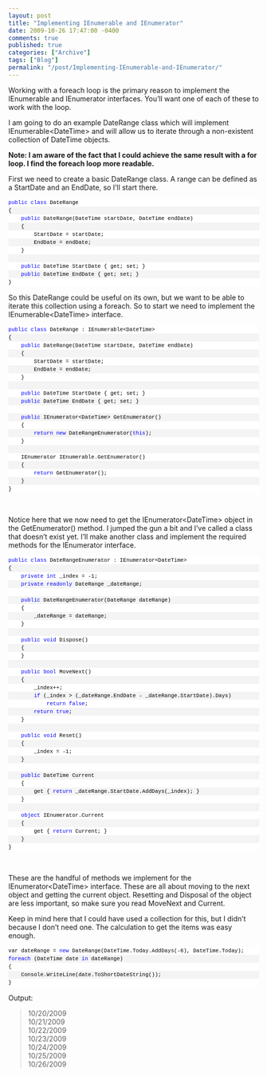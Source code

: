 ```yaml
---
layout: post
title: "Implementing IEnumerable and IEnumerator"
date: 2009-10-26 17:47:00 -0400
comments: true
published: true
categories: ["Archive"]
tags: ["Blog"]
permalink: "/post/Implementing-IEnumerable-and-IEnumerator/"
---
```

<!-- more -->



<p>Working with a foreach loop is the primary reason to implement the IEnumerable and IEnumerator interfaces. You&rsquo;ll want one of each of these to work with the loop.</p>
<p>I am going to do an example DateRange class which will implement IEnumerable&lt;DateTime&gt; and will allow us to iterate through a non-existent collection of DateTime objects.</p>
<p><strong>Note: I am aware of the fact that I could achieve the same result with a for loop. I find the foreach loop more readable.</strong></p>
<p>First we need to create a basic DateRange class. A range can be defined as a StartDate and an EndDate, so I&rsquo;ll start there.</p>
<div id="codeSnippetWrapper">
<div id="codeSnippet" style="text-align: left; line-height: 12pt; background-color: #f4f4f4; width: 100%; font-family: 'Courier New', courier, monospace; direction: ltr; color: black; font-size: 8pt; overflow: visible; border-style: none; padding: 0px;">
<pre style="text-align: left; line-height: 12pt; background-color: white; margin: 0em; width: 100%; font-family: 'Courier New', courier, monospace; direction: ltr; color: black; font-size: 8pt; overflow: visible; border-style: none; padding: 0px;"><span style="color: #0000ff">public</span> <span style="color: #0000ff">class</span> DateRange</pre>
<!--CRLF-->
<pre style="text-align: left; line-height: 12pt; background-color: #f4f4f4; margin: 0em; width: 100%; font-family: 'Courier New', courier, monospace; direction: ltr; color: black; font-size: 8pt; overflow: visible; border-style: none; padding: 0px;">{</pre>
<!--CRLF-->
<pre style="text-align: left; line-height: 12pt; background-color: white; margin: 0em; width: 100%; font-family: 'Courier New', courier, monospace; direction: ltr; color: black; font-size: 8pt; overflow: visible; border-style: none; padding: 0px;">    <span style="color: #0000ff">public</span> DateRange(DateTime startDate, DateTime endDate)</pre>
<!--CRLF-->
<pre style="text-align: left; line-height: 12pt; background-color: #f4f4f4; margin: 0em; width: 100%; font-family: 'Courier New', courier, monospace; direction: ltr; color: black; font-size: 8pt; overflow: visible; border-style: none; padding: 0px;">    {</pre>
<!--CRLF-->
<pre style="text-align: left; line-height: 12pt; background-color: white; margin: 0em; width: 100%; font-family: 'Courier New', courier, monospace; direction: ltr; color: black; font-size: 8pt; overflow: visible; border-style: none; padding: 0px;">        StartDate = startDate;</pre>
<!--CRLF-->
<pre style="text-align: left; line-height: 12pt; background-color: #f4f4f4; margin: 0em; width: 100%; font-family: 'Courier New', courier, monospace; direction: ltr; color: black; font-size: 8pt; overflow: visible; border-style: none; padding: 0px;">        EndDate = endDate;</pre>
<!--CRLF-->
<pre style="text-align: left; line-height: 12pt; background-color: white; margin: 0em; width: 100%; font-family: 'Courier New', courier, monospace; direction: ltr; color: black; font-size: 8pt; overflow: visible; border-style: none; padding: 0px;">    }</pre>
<!--CRLF-->
<pre style="text-align: left; line-height: 12pt; background-color: #f4f4f4; margin: 0em; width: 100%; font-family: 'Courier New', courier, monospace; direction: ltr; color: black; font-size: 8pt; overflow: visible; border-style: none; padding: 0px;">&nbsp;</pre>
<!--CRLF-->
<pre style="text-align: left; line-height: 12pt; background-color: white; margin: 0em; width: 100%; font-family: 'Courier New', courier, monospace; direction: ltr; color: black; font-size: 8pt; overflow: visible; border-style: none; padding: 0px;">    <span style="color: #0000ff">public</span> DateTime StartDate { get; set; }</pre>
<!--CRLF-->
<pre style="text-align: left; line-height: 12pt; background-color: #f4f4f4; margin: 0em; width: 100%; font-family: 'Courier New', courier, monospace; direction: ltr; color: black; font-size: 8pt; overflow: visible; border-style: none; padding: 0px;">    <span style="color: #0000ff">public</span> DateTime EndDate { get; set; }</pre>
<!--CRLF-->
<pre style="text-align: left; line-height: 12pt; background-color: white; margin: 0em; width: 100%; font-family: 'Courier New', courier, monospace; direction: ltr; color: black; font-size: 8pt; overflow: visible; border-style: none; padding: 0px;">}</pre>
<!--CRLF--></div>
</div>
<p>So this DateRange could be useful on its own, but we want to be able to iterate this collection using a foreach. So to start we need to implement the IEnumerable&lt;DateTime&gt; interface.</p>
<div id="codeSnippetWrapper">
<div id="codeSnippet" style="text-align: left; line-height: 12pt; background-color: #f4f4f4; width: 100%; font-family: 'Courier New', courier, monospace; direction: ltr; color: black; font-size: 8pt; overflow: visible; border-style: none; padding: 0px;">
<pre style="text-align: left; line-height: 12pt; background-color: white; margin: 0em; width: 100%; font-family: 'Courier New', courier, monospace; direction: ltr; color: black; font-size: 8pt; overflow: visible; border-style: none; padding: 0px;"><span style="color: #0000ff">public</span> <span style="color: #0000ff">class</span> DateRange : IEnumerable&lt;DateTime&gt;</pre>
<!--CRLF-->
<pre style="text-align: left; line-height: 12pt; background-color: #f4f4f4; margin: 0em; width: 100%; font-family: 'Courier New', courier, monospace; direction: ltr; color: black; font-size: 8pt; overflow: visible; border-style: none; padding: 0px;">{</pre>
<!--CRLF-->
<pre style="text-align: left; line-height: 12pt; background-color: white; margin: 0em; width: 100%; font-family: 'Courier New', courier, monospace; direction: ltr; color: black; font-size: 8pt; overflow: visible; border-style: none; padding: 0px;">    <span style="color: #0000ff">public</span> DateRange(DateTime startDate, DateTime endDate)</pre>
<!--CRLF-->
<pre style="text-align: left; line-height: 12pt; background-color: #f4f4f4; margin: 0em; width: 100%; font-family: 'Courier New', courier, monospace; direction: ltr; color: black; font-size: 8pt; overflow: visible; border-style: none; padding: 0px;">    {</pre>
<!--CRLF-->
<pre style="text-align: left; line-height: 12pt; background-color: white; margin: 0em; width: 100%; font-family: 'Courier New', courier, monospace; direction: ltr; color: black; font-size: 8pt; overflow: visible; border-style: none; padding: 0px;">        StartDate = startDate;</pre>
<!--CRLF-->
<pre style="text-align: left; line-height: 12pt; background-color: #f4f4f4; margin: 0em; width: 100%; font-family: 'Courier New', courier, monospace; direction: ltr; color: black; font-size: 8pt; overflow: visible; border-style: none; padding: 0px;">        EndDate = endDate;</pre>
<!--CRLF-->
<pre style="text-align: left; line-height: 12pt; background-color: white; margin: 0em; width: 100%; font-family: 'Courier New', courier, monospace; direction: ltr; color: black; font-size: 8pt; overflow: visible; border-style: none; padding: 0px;">    }</pre>
<!--CRLF-->
<pre style="text-align: left; line-height: 12pt; background-color: #f4f4f4; margin: 0em; width: 100%; font-family: 'Courier New', courier, monospace; direction: ltr; color: black; font-size: 8pt; overflow: visible; border-style: none; padding: 0px;">&nbsp;</pre>
<!--CRLF-->
<pre style="text-align: left; line-height: 12pt; background-color: white; margin: 0em; width: 100%; font-family: 'Courier New', courier, monospace; direction: ltr; color: black; font-size: 8pt; overflow: visible; border-style: none; padding: 0px;">    <span style="color: #0000ff">public</span> DateTime StartDate { get; set; }</pre>
<!--CRLF-->
<pre style="text-align: left; line-height: 12pt; background-color: #f4f4f4; margin: 0em; width: 100%; font-family: 'Courier New', courier, monospace; direction: ltr; color: black; font-size: 8pt; overflow: visible; border-style: none; padding: 0px;">    <span style="color: #0000ff">public</span> DateTime EndDate { get; set; }</pre>
<!--CRLF-->
<pre style="text-align: left; line-height: 12pt; background-color: white; margin: 0em; width: 100%; font-family: 'Courier New', courier, monospace; direction: ltr; color: black; font-size: 8pt; overflow: visible; border-style: none; padding: 0px;">&nbsp;</pre>
<!--CRLF-->
<pre style="text-align: left; line-height: 12pt; background-color: #f4f4f4; margin: 0em; width: 100%; font-family: 'Courier New', courier, monospace; direction: ltr; color: black; font-size: 8pt; overflow: visible; border-style: none; padding: 0px;">    <span style="color: #0000ff">public</span> IEnumerator&lt;DateTime&gt; GetEnumerator()</pre>
<!--CRLF-->
<pre style="text-align: left; line-height: 12pt; background-color: white; margin: 0em; width: 100%; font-family: 'Courier New', courier, monospace; direction: ltr; color: black; font-size: 8pt; overflow: visible; border-style: none; padding: 0px;">    {</pre>
<!--CRLF-->
<pre style="text-align: left; line-height: 12pt; background-color: #f4f4f4; margin: 0em; width: 100%; font-family: 'Courier New', courier, monospace; direction: ltr; color: black; font-size: 8pt; overflow: visible; border-style: none; padding: 0px;">        <span style="color: #0000ff">return</span> <span style="color: #0000ff">new</span> DateRangeEnumerator(<span style="color: #0000ff">this</span>);</pre>
<!--CRLF-->
<pre style="text-align: left; line-height: 12pt; background-color: white; margin: 0em; width: 100%; font-family: 'Courier New', courier, monospace; direction: ltr; color: black; font-size: 8pt; overflow: visible; border-style: none; padding: 0px;">    }</pre>
<!--CRLF-->
<pre style="text-align: left; line-height: 12pt; background-color: #f4f4f4; margin: 0em; width: 100%; font-family: 'Courier New', courier, monospace; direction: ltr; color: black; font-size: 8pt; overflow: visible; border-style: none; padding: 0px;">&nbsp;</pre>
<!--CRLF-->
<pre style="text-align: left; line-height: 12pt; background-color: white; margin: 0em; width: 100%; font-family: 'Courier New', courier, monospace; direction: ltr; color: black; font-size: 8pt; overflow: visible; border-style: none; padding: 0px;">    IEnumerator IEnumerable.GetEnumerator()</pre>
<!--CRLF-->
<pre style="text-align: left; line-height: 12pt; background-color: #f4f4f4; margin: 0em; width: 100%; font-family: 'Courier New', courier, monospace; direction: ltr; color: black; font-size: 8pt; overflow: visible; border-style: none; padding: 0px;">    {</pre>
<!--CRLF-->
<pre style="text-align: left; line-height: 12pt; background-color: white; margin: 0em; width: 100%; font-family: 'Courier New', courier, monospace; direction: ltr; color: black; font-size: 8pt; overflow: visible; border-style: none; padding: 0px;">        <span style="color: #0000ff">return</span> GetEnumerator();</pre>
<!--CRLF-->
<pre style="text-align: left; line-height: 12pt; background-color: #f4f4f4; margin: 0em; width: 100%; font-family: 'Courier New', courier, monospace; direction: ltr; color: black; font-size: 8pt; overflow: visible; border-style: none; padding: 0px;">    }</pre>
<!--CRLF-->
<pre style="text-align: left; line-height: 12pt; background-color: white; margin: 0em; width: 100%; font-family: 'Courier New', courier, monospace; direction: ltr; color: black; font-size: 8pt; overflow: visible; border-style: none; padding: 0px;">}</pre>
<!--CRLF--></div>
</div>
<p>&nbsp;</p>
<p>Notice here that we now need to get the IEnumerator&lt;DateTime&gt; object in the GetEnumerator() method. I jumped the gun a bit and I&rsquo;ve called a class that doesn&rsquo;t exist yet. I&rsquo;ll make another class and implement the required methods for the IEnumerator interface.</p>
<div id="codeSnippetWrapper">
<div id="codeSnippet" style="text-align: left; line-height: 12pt; background-color: #f4f4f4; width: 100%; font-family: 'Courier New', courier, monospace; direction: ltr; color: black; font-size: 8pt; overflow: visible; border-style: none; padding: 0px;">
<pre style="text-align: left; line-height: 12pt; background-color: white; margin: 0em; width: 100%; font-family: 'Courier New', courier, monospace; direction: ltr; color: black; font-size: 8pt; overflow: visible; border-style: none; padding: 0px;"><span style="color: #0000ff">public</span> <span style="color: #0000ff">class</span> DateRangeEnumerator : IEnumerator&lt;DateTime&gt;</pre>
<!--CRLF-->
<pre style="text-align: left; line-height: 12pt; background-color: #f4f4f4; margin: 0em; width: 100%; font-family: 'Courier New', courier, monospace; direction: ltr; color: black; font-size: 8pt; overflow: visible; border-style: none; padding: 0px;">{</pre>
<!--CRLF-->
<pre style="text-align: left; line-height: 12pt; background-color: white; margin: 0em; width: 100%; font-family: 'Courier New', courier, monospace; direction: ltr; color: black; font-size: 8pt; overflow: visible; border-style: none; padding: 0px;">    <span style="color: #0000ff">private</span> <span style="color: #0000ff">int</span> _index = -1;</pre>
<!--CRLF-->
<pre style="text-align: left; line-height: 12pt; background-color: #f4f4f4; margin: 0em; width: 100%; font-family: 'Courier New', courier, monospace; direction: ltr; color: black; font-size: 8pt; overflow: visible; border-style: none; padding: 0px;">    <span style="color: #0000ff">private</span> <span style="color: #0000ff">readonly</span> DateRange _dateRange;</pre>
<!--CRLF-->
<pre style="text-align: left; line-height: 12pt; background-color: white; margin: 0em; width: 100%; font-family: 'Courier New', courier, monospace; direction: ltr; color: black; font-size: 8pt; overflow: visible; border-style: none; padding: 0px;">&nbsp;</pre>
<!--CRLF-->
<pre style="text-align: left; line-height: 12pt; background-color: #f4f4f4; margin: 0em; width: 100%; font-family: 'Courier New', courier, monospace; direction: ltr; color: black; font-size: 8pt; overflow: visible; border-style: none; padding: 0px;">    <span style="color: #0000ff">public</span> DateRangeEnumerator(DateRange dateRange)</pre>
<!--CRLF-->
<pre style="text-align: left; line-height: 12pt; background-color: white; margin: 0em; width: 100%; font-family: 'Courier New', courier, monospace; direction: ltr; color: black; font-size: 8pt; overflow: visible; border-style: none; padding: 0px;">    {</pre>
<!--CRLF-->
<pre style="text-align: left; line-height: 12pt; background-color: #f4f4f4; margin: 0em; width: 100%; font-family: 'Courier New', courier, monospace; direction: ltr; color: black; font-size: 8pt; overflow: visible; border-style: none; padding: 0px;">        _dateRange = dateRange;</pre>
<!--CRLF-->
<pre style="text-align: left; line-height: 12pt; background-color: white; margin: 0em; width: 100%; font-family: 'Courier New', courier, monospace; direction: ltr; color: black; font-size: 8pt; overflow: visible; border-style: none; padding: 0px;">    }</pre>
<!--CRLF-->
<pre style="text-align: left; line-height: 12pt; background-color: #f4f4f4; margin: 0em; width: 100%; font-family: 'Courier New', courier, monospace; direction: ltr; color: black; font-size: 8pt; overflow: visible; border-style: none; padding: 0px;">&nbsp;</pre>
<!--CRLF-->
<pre style="text-align: left; line-height: 12pt; background-color: white; margin: 0em; width: 100%; font-family: 'Courier New', courier, monospace; direction: ltr; color: black; font-size: 8pt; overflow: visible; border-style: none; padding: 0px;">    <span style="color: #0000ff">public</span> <span style="color: #0000ff">void</span> Dispose()</pre>
<!--CRLF-->
<pre style="text-align: left; line-height: 12pt; background-color: #f4f4f4; margin: 0em; width: 100%; font-family: 'Courier New', courier, monospace; direction: ltr; color: black; font-size: 8pt; overflow: visible; border-style: none; padding: 0px;">    {</pre>
<!--CRLF-->
<pre style="text-align: left; line-height: 12pt; background-color: white; margin: 0em; width: 100%; font-family: 'Courier New', courier, monospace; direction: ltr; color: black; font-size: 8pt; overflow: visible; border-style: none; padding: 0px;">    }</pre>
<!--CRLF-->
<pre style="text-align: left; line-height: 12pt; background-color: #f4f4f4; margin: 0em; width: 100%; font-family: 'Courier New', courier, monospace; direction: ltr; color: black; font-size: 8pt; overflow: visible; border-style: none; padding: 0px;">&nbsp;</pre>
<!--CRLF-->
<pre style="text-align: left; line-height: 12pt; background-color: white; margin: 0em; width: 100%; font-family: 'Courier New', courier, monospace; direction: ltr; color: black; font-size: 8pt; overflow: visible; border-style: none; padding: 0px;">    <span style="color: #0000ff">public</span> <span style="color: #0000ff">bool</span> MoveNext()</pre>
<!--CRLF-->
<pre style="text-align: left; line-height: 12pt; background-color: #f4f4f4; margin: 0em; width: 100%; font-family: 'Courier New', courier, monospace; direction: ltr; color: black; font-size: 8pt; overflow: visible; border-style: none; padding: 0px;">    {</pre>
<!--CRLF-->
<pre style="text-align: left; line-height: 12pt; background-color: white; margin: 0em; width: 100%; font-family: 'Courier New', courier, monospace; direction: ltr; color: black; font-size: 8pt; overflow: visible; border-style: none; padding: 0px;">        _index++;</pre>
<!--CRLF-->
<pre style="text-align: left; line-height: 12pt; background-color: #f4f4f4; margin: 0em; width: 100%; font-family: 'Courier New', courier, monospace; direction: ltr; color: black; font-size: 8pt; overflow: visible; border-style: none; padding: 0px;">        <span style="color: #0000ff">if</span> (_index &gt; (_dateRange.EndDate - _dateRange.StartDate).Days)</pre>
<!--CRLF-->
<pre style="text-align: left; line-height: 12pt; background-color: white; margin: 0em; width: 100%; font-family: 'Courier New', courier, monospace; direction: ltr; color: black; font-size: 8pt; overflow: visible; border-style: none; padding: 0px;">            <span style="color: #0000ff">return</span> <span style="color: #0000ff">false</span>;</pre>
<!--CRLF-->
<pre style="text-align: left; line-height: 12pt; background-color: #f4f4f4; margin: 0em; width: 100%; font-family: 'Courier New', courier, monospace; direction: ltr; color: black; font-size: 8pt; overflow: visible; border-style: none; padding: 0px;">        <span style="color: #0000ff">return</span> <span style="color: #0000ff">true</span>;</pre>
<!--CRLF-->
<pre style="text-align: left; line-height: 12pt; background-color: white; margin: 0em; width: 100%; font-family: 'Courier New', courier, monospace; direction: ltr; color: black; font-size: 8pt; overflow: visible; border-style: none; padding: 0px;">    }</pre>
<!--CRLF-->
<pre style="text-align: left; line-height: 12pt; background-color: #f4f4f4; margin: 0em; width: 100%; font-family: 'Courier New', courier, monospace; direction: ltr; color: black; font-size: 8pt; overflow: visible; border-style: none; padding: 0px;">&nbsp;</pre>
<!--CRLF-->
<pre style="text-align: left; line-height: 12pt; background-color: white; margin: 0em; width: 100%; font-family: 'Courier New', courier, monospace; direction: ltr; color: black; font-size: 8pt; overflow: visible; border-style: none; padding: 0px;">    <span style="color: #0000ff">public</span> <span style="color: #0000ff">void</span> Reset()</pre>
<!--CRLF-->
<pre style="text-align: left; line-height: 12pt; background-color: #f4f4f4; margin: 0em; width: 100%; font-family: 'Courier New', courier, monospace; direction: ltr; color: black; font-size: 8pt; overflow: visible; border-style: none; padding: 0px;">    {</pre>
<!--CRLF-->
<pre style="text-align: left; line-height: 12pt; background-color: white; margin: 0em; width: 100%; font-family: 'Courier New', courier, monospace; direction: ltr; color: black; font-size: 8pt; overflow: visible; border-style: none; padding: 0px;">        _index = -1;</pre>
<!--CRLF-->
<pre style="text-align: left; line-height: 12pt; background-color: #f4f4f4; margin: 0em; width: 100%; font-family: 'Courier New', courier, monospace; direction: ltr; color: black; font-size: 8pt; overflow: visible; border-style: none; padding: 0px;">    }</pre>
<!--CRLF-->
<pre style="text-align: left; line-height: 12pt; background-color: white; margin: 0em; width: 100%; font-family: 'Courier New', courier, monospace; direction: ltr; color: black; font-size: 8pt; overflow: visible; border-style: none; padding: 0px;">&nbsp;</pre>
<!--CRLF-->
<pre style="text-align: left; line-height: 12pt; background-color: #f4f4f4; margin: 0em; width: 100%; font-family: 'Courier New', courier, monospace; direction: ltr; color: black; font-size: 8pt; overflow: visible; border-style: none; padding: 0px;">    <span style="color: #0000ff">public</span> DateTime Current</pre>
<!--CRLF-->
<pre style="text-align: left; line-height: 12pt; background-color: white; margin: 0em; width: 100%; font-family: 'Courier New', courier, monospace; direction: ltr; color: black; font-size: 8pt; overflow: visible; border-style: none; padding: 0px;">    {</pre>
<!--CRLF-->
<pre style="text-align: left; line-height: 12pt; background-color: #f4f4f4; margin: 0em; width: 100%; font-family: 'Courier New', courier, monospace; direction: ltr; color: black; font-size: 8pt; overflow: visible; border-style: none; padding: 0px;">        get { <span style="color: #0000ff">return</span> _dateRange.StartDate.AddDays(_index); }</pre>
<!--CRLF-->
<pre style="text-align: left; line-height: 12pt; background-color: white; margin: 0em; width: 100%; font-family: 'Courier New', courier, monospace; direction: ltr; color: black; font-size: 8pt; overflow: visible; border-style: none; padding: 0px;">    }</pre>
<!--CRLF-->
<pre style="text-align: left; line-height: 12pt; background-color: #f4f4f4; margin: 0em; width: 100%; font-family: 'Courier New', courier, monospace; direction: ltr; color: black; font-size: 8pt; overflow: visible; border-style: none; padding: 0px;">&nbsp;</pre>
<!--CRLF-->
<pre style="text-align: left; line-height: 12pt; background-color: white; margin: 0em; width: 100%; font-family: 'Courier New', courier, monospace; direction: ltr; color: black; font-size: 8pt; overflow: visible; border-style: none; padding: 0px;">    <span style="color: #0000ff">object</span> IEnumerator.Current</pre>
<!--CRLF-->
<pre style="text-align: left; line-height: 12pt; background-color: #f4f4f4; margin: 0em; width: 100%; font-family: 'Courier New', courier, monospace; direction: ltr; color: black; font-size: 8pt; overflow: visible; border-style: none; padding: 0px;">    {</pre>
<!--CRLF-->
<pre style="text-align: left; line-height: 12pt; background-color: white; margin: 0em; width: 100%; font-family: 'Courier New', courier, monospace; direction: ltr; color: black; font-size: 8pt; overflow: visible; border-style: none; padding: 0px;">        get { <span style="color: #0000ff">return</span> Current; }</pre>
<!--CRLF-->
<pre style="text-align: left; line-height: 12pt; background-color: #f4f4f4; margin: 0em; width: 100%; font-family: 'Courier New', courier, monospace; direction: ltr; color: black; font-size: 8pt; overflow: visible; border-style: none; padding: 0px;">    }</pre>
<!--CRLF-->
<pre style="text-align: left; line-height: 12pt; background-color: white; margin: 0em; width: 100%; font-family: 'Courier New', courier, monospace; direction: ltr; color: black; font-size: 8pt; overflow: visible; border-style: none; padding: 0px;">}</pre>
<!--CRLF--></div>
</div>
<p>&nbsp;</p>
<p>These are the handful of methods we implement for the IEnumerator&lt;DateTime&gt; interface. These are all about moving to the next object and getting the current object. Resetting and Disposal of the object are less important, so make sure you read MoveNext and Current.</p>
<p>Keep in mind here that I could have used a collection for this, but I didn&rsquo;t because I don&rsquo;t need one. The calculation to get the items was easy enough.</p>
<div id="codeSnippetWrapper">
<div id="codeSnippet" style="text-align: left; line-height: 12pt; background-color: #f4f4f4; width: 100%; font-family: 'Courier New', courier, monospace; direction: ltr; color: black; font-size: 8pt; overflow: visible; border-style: none; padding: 0px;">
<pre style="text-align: left; line-height: 12pt; background-color: white; margin: 0em; width: 100%; font-family: 'Courier New', courier, monospace; direction: ltr; color: black; font-size: 8pt; overflow: visible; border-style: none; padding: 0px;">var dateRange = <span style="color: #0000ff">new</span> DateRange(DateTime.Today.AddDays(-6), DateTime.Today);</pre>
<!--CRLF-->
<pre style="text-align: left; line-height: 12pt; background-color: #f4f4f4; margin: 0em; width: 100%; font-family: 'Courier New', courier, monospace; direction: ltr; color: black; font-size: 8pt; overflow: visible; border-style: none; padding: 0px;"><span style="color: #0000ff">foreach</span> (DateTime date <span style="color: #0000ff">in</span> dateRange)</pre>
<!--CRLF-->
<pre style="text-align: left; line-height: 12pt; background-color: white; margin: 0em; width: 100%; font-family: 'Courier New', courier, monospace; direction: ltr; color: black; font-size: 8pt; overflow: visible; border-style: none; padding: 0px;">{</pre>
<!--CRLF-->
<pre style="text-align: left; line-height: 12pt; background-color: #f4f4f4; margin: 0em; width: 100%; font-family: 'Courier New', courier, monospace; direction: ltr; color: black; font-size: 8pt; overflow: visible; border-style: none; padding: 0px;">    Console.WriteLine(date.ToShortDateString());</pre>
<!--CRLF-->
<pre style="text-align: left; line-height: 12pt; background-color: white; margin: 0em; width: 100%; font-family: 'Courier New', courier, monospace; direction: ltr; color: black; font-size: 8pt; overflow: visible; border-style: none; padding: 0px;">}</pre>
<!--CRLF--></div>
</div>
<p>Output:</p>
<blockquote>
<p>10/20/2009     <br />10/21/2009      <br />10/22/2009      <br />10/23/2009      <br />10/24/2009      <br />10/25/2009      <br />10/26/2009</p>
</blockquote>
